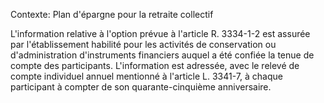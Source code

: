 Contexte: Plan d'épargne pour la retraite collectif

L'information relative à l'option prévue à l'article R. 3334-1-2 est assurée par l'établissement habilité pour les activités de conservation ou d'administration d'instruments financiers auquel a été confiée la tenue de compte des participants. L'information est adressée, avec le relevé de compte individuel annuel mentionné à l'article L. 3341-7, à chaque participant à compter de son quarante-cinquième anniversaire.